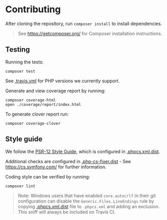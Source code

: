 # Contributing

After cloning the repository, run `composer install` to install dependencies.

> See <https://getcomposer.org/> for Composer installation instructions.

## Testing

Running the tests:

```shell
composer test
```

See [.travis.yml](.travis.yml) for PHP versions we currently support.

Generate and view coverage report by running:

```shell
composer coverage-html
open ./coverage/report/index.html
```

To generate clover report run:

```shell
composer coverage-clover
```

## Style guide

We follow the [PSR-12 Style Guide](https://www.php-fig.org/psr/psr-12/), which
is configured in [.phpcs.xml.dist](.phpcs.xml.dist).

Additional checks are configured in [.php-cs-fixer.dist](.php-cs-fixer.dist.php) - See
<https://cs.symfony.com/> for further information.

Coding style can be verified by running:

```shell
composer lint
```

> Note: Windows users that have enabled `core.autocrlf` in their git
  configuration can disable the `Generic.Files.LineEndings` rule by
  copying [.phpcs.xml.dist](.phpcs.xml.dist) file to `.phpcs.xml`
  and adding an exclusion. This sniff will always be included on
  Travis CI.
